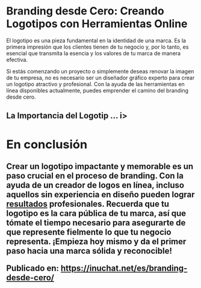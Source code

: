 # Branding desde Cero: Creando Logotipos con Herramientas Online

<!-- wp:paragraph -->
<p>El logotipo es una pieza fundamental en la identidad de una marca. Es la primera impresión que los clientes tienen de tu negocio y, por lo tanto, es esencial que transmita la esencia y los valores de tu marca de manera efectiva.</p>
<!-- /wp:paragraph -->

<!-- wp:paragraph -->
<p>Si estás comenzando un proyecto o simplemente deseas renovar la imagen de tu empresa, no es necesario ser un diseñador gráfico experto para crear un logotipo atractivo y profesional. Con la ayuda de las herramientas en línea disponibles actualmente, puedes emprender el camino del branding desde cero.</p>
<!-- /wp:paragraph -->

<!-- wp:heading -->
<h2><strong>La Importancia del Logotip ... i></ul>
<!-- /wp:list -->

<!-- wp:heading -->
<h2>En conclusión</h2>
<!-- /wp:heading -->

<!-- wp:paragraph -->
<p>Crear un logotipo impactante y memorable es un paso crucial en el proceso de branding. Con la ayuda de un creador de logos en línea, incluso aquellos sin experiencia en diseño pueden lograr <a href="https://inuchat.net/should-i-start-seo-before-or-after-my-website-is-built/">resultados</a> profesionales. Recuerda que tu logotipo es la cara pública de tu marca, así que tómate el tiempo necesario para asegurarte de que represente fielmente lo que tu negocio representa. ¡Empieza hoy mismo y da el primer paso hacia una marca sólida y reconocible!</p>
<!-- /wp:paragraph -->

Publicado en: https://inuchat.net/es/branding-desde-cero/